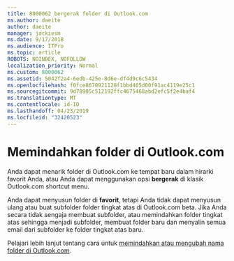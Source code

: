 ```yaml
---
title: 8000062 bergerak folder di Outlook.com
ms.author: daeite
author: daeite
manager: jackiesm
ms.date: 9/17/2018
ms.audience: ITPro
ms.topic: article
ROBOTS: NOINDEX, NOFOLLOW
localization_priority: Normal
ms.custom: 8000062
ms.assetid: 5042f2a4-6edb-425e-8d6e-df4d9c6c5434
ms.openlocfilehash: f0fce8670921128f1bbd405d00f91ac4119e25c1
ms.sourcegitcommit: 9d78905c512192ffc4675468abd2efc5f2e4baf4
ms.translationtype: MT
ms.contentlocale: id-ID
ms.lasthandoff: 04/23/2019
ms.locfileid: "32420523"
---
```

# <a name="moving-a-folder-in-outlookcom"></a>Memindahkan folder di Outlook.com

Anda dapat menarik folder di Outlook.com ke tempat baru dalam hirarki favorit Anda, atau Anda dapat menggunakan opsi **bergerak** di klasik Outlook.com shortcut menu. 
  
Anda dapat menyusun folder di **favorit**, tetapi Anda tidak dapat menyusun ulang atau buat subfolder folder tingkat atas di Outlook.com beta. Jika Anda secara tidak sengaja membuat subfolder, atau memindahkan folder tingkat atas sehingga menjadi subfolder, membuat folder baru dan menyalin semua email dari subfolder ke folder tingkat atas baru. 
  
Pelajari lebih lanjut tentang cara untuk [memindahkan atau mengubah nama folder di Outlook.com](https://support.office.com/article/c9c66fed-8a7c-426a-afc6-0d46a72080fb).
  

